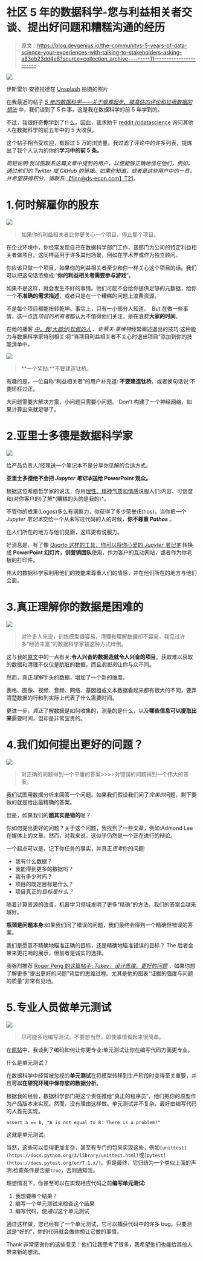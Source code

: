 # 社区 5 年的数据科学-您与利益相关者交谈、提出好问题和糟糕沟通的经历

> 原文：<https://blog.devgenius.io/the-communitys-5-years-of-data-science-your-experiences-with-talking-to-stakeholders-asking-a83eb23dd4e8?source=collection_archive---------11----------------------->

![](img/01c1ea846e0dfa702f163c7ca0cd229b.png)

伊斯雷尔·安德拉德在 [Unsplash](https://unsplash.com?utm_source=medium&utm_medium=referral) 拍摄的照片

在我最近的帖子 [*5 年的数据科学——关于艰难起步、被高估的评论和垃圾数据的想法*](https://www.ds-econ.com/5-years-of-data-science/) 中，我们谈到了 5 件事，这是我在数据科学的前 5 年学到的。

不过，我很好奇**你**学到了什么。因此，我求助于 [reddit /r/datascience](https://www.reddit.com/r/datascience/comments/vyv3rk/5_years_of_data_science_what_were_your_5_most/) 询问其他人在数据科学的前五年中的 5 大收获。

这个帖子相当受欢迎，有超过 5 万的浏览量。我过滤了评论中的许多列表，提炼出了我个人认为的你的**学习中的前 5 条。**

*简短说明:我试图联系这篇文章中提到的用户，以便能够正确地信任他们，例如，通过他们的 Twitter 或 GitHub 的链接。如果你知道，或者是这些用户中的一员，并希望获得积分，请联系:*[【finn@ds-econ.com】T21](mailto:finn@ds-econ.com)*。*

# 1.何时解雇你的股东

![](img/e8840aa0bb9423fb32f194e19f996306.png)

> 如果你的利益相关者比你更关心一个项目，停止那个项目。

在企业环境中，你经常发现自己在数据科学部门工作，该部门为公司的特定利益相关者做项目。这同样适用于许多其他场景，例如在学术界或作为独立顾问。

你应该只做一个项目，如果你的利益相关者至少和你一样关心这个项目的话。我们可以把这句话浓缩成:“**你的利益相关者需要参与游戏**”。

如果不是这样，就会发生不好的事情。他们可能不会给你提供足够的元数据，给你一个**不准确的需求描述**，或者只是在一个糟糕的问题上浪费资源。

不是每个项目都能扭转乾坤。事实上，只有一小部分人知道。‌
‌‌
‌But 在做一些事情，这一点连*项目的所有者*都认为不值得他们关注，是在浪费**大家的时间**。

在他的播客 [*中，我(大部分)钦佩的人*](https://freakonomics.com/series/people-i-mostly-admire/) 、*史蒂夫·莱维特*经常阐述退出的技巧:这种能力与数据科学家特别相关:将“当项目利益相关者不关心时退出项目”添加到你的技能清单中。

![](img/c5a4f3548d9d367d4d6cb7987e2d1704.png)

> **一个奖励:**不要建造钛桥。

有趣的是，一位自称“利益相关者”的用户补充道:‌
‌**不要建造钛桥**。或者换句话说:不要矫枉过正。

大问题需要大解决方案，小问题只需要小问题。‌
‌Don't 构建了一个神经网络，如果计算出来就足够了。

# 2.亚里士多德是数据科学家

![](img/742a3ff941cc38e4c44a28c8a1a92c11.png)

给产品负责人/经理送一个笔记本不是分享你见解的合适方式。

**亚里士多德绝不会把 *Jupyter 笔记本*送给 PowerPoint 观众。** ‌

根据这位希腊哲学家的说法，你用[理性、精神气质和情感](https://www.lsu.edu/hss/english/files/university_writing_files/item35402.pdf)说服人们:内容、可信度和(对你客户的)了解*(糟糕的头韵是我的)*。

不管你的成果(Logos)多么有洞察力，你获得了多少荣誉(Ethos)，当你把一个 *Jupyter 笔记本*交给一个从未写过代码的人的时候，**你不尊重 *Pathos*** 。

在人们所在的地方与他们见面，这样更有说服力。

好消息是，有了像 [*Quarto* 这样的工具，你可以将你心爱的 *Jupyter 笔记本*](https://www.ds-econ.com/quarto/) 转换成 **PowerPoint 幻灯片，供营销团队**使用，作为客户的互动网站，或者作为你老板的打印件。

伟大的数据科学家利用他们的技能来尊重人们的情感，并在他们所在的地方与他们会面。

# 3.真正理解你的数据是困难的

![](img/ed5f3b05d7f44e3ee856c1e2e6adc505.png)

> 对许多人来说，训练模型很容易，清理和理解数据却不容易，我见过许多“经验丰富”的数据科学家被这种方式绊倒。

这与我的[原文](https://www.ds-econ.com/5-years-of-data-science/)中的一点有关:**令人兴奋的数据造就令人兴奋的项目**。获取难以获取的数据和清理不仅仅是肮脏的数据，而且*肮脏的*让你与众不同。

然而，真正*理解*手头的数据，增加了一个新的维度。

表格、图像、视频、音频、网络、基因组或文本数据看起来都有很大的不同，要弄清楚数据的行和列实际上代表了什么需要时间。

更进一步，*真正*了解数据是如何收集的，测量的是什么，以及**哪些信息可以提取出来**需要时间，但却是非常宝贵的。

# 4.我们如何提出更好的问题？

![](img/be08dc3092d63f8d73407c5e5c2db933.png)

> 对正确的问题得到一个平庸的答案>>>>对错误的问题得到一个伟大的答案。

我们试图用数据分析来回答一个问题。如果我们假设我们问了*完美的*问题，剩下要做的就是给出最精确的答案。

但是，如果我们的**题其实是错的**呢？

你如何提出更好的问题？关于这个问题，我找到了一些文章，例如:Admond Lee 在媒体上的文章。然而，对我来说，这似乎仍然是一个正在进行的辩论。

一个起点可以是，记下你任务的事实，并真正*思考*你的问题:

*   我有什么数据？
*   我能得到更多的数据吗？
*   我有多少时间？
*   项目的既定目标是什么？
*   项目真正的*目标是什么？*

随着计算资源的改善，机器学习领域发明了更多“精确”的方法，我们的答案会越来越好。

**瓶颈是问题本身**:如果我们问了错误的问题，我们最终会得到一个精确但错误的答案。

我们是愿意不精确地瞄准正确的目标，还是精确地瞄准错误的目标？‌
‌The 后者会带来更花哨的展示，但前者是诚实的选择。

我强烈推荐 [Roger Peng 的这篇帖子: *Tukey，设计思维，更好的问题*](https://simplystatistics.org/posts/2019-04-17-tukey-design-thinking-and-better-questions/) ，如果你想了解更多“提出更好的问题”背后的思维过程。尤其是他的图表“证据的强度与问题的质量”非常有见地。

# 5.专业人员做单元测试

![](img/ac5cf1a6335d6de46dd5a2a268f2931d.png)

> 尽可能多地编写测试。不要想当然，即使事情看起来很简单。

在[原帖](https://www.ds-econ.com/5-years-of-data-science/)中，我谈到了编码如何让你更专业:单元测试让你在编写代码方面更专业。

什么是单元测试？

在数据科学中经常被忽视的**单元测试**在将模型转移到生产阶段时变得至关重要，并且**可以在研究环境中保存您的数据分析**。

根据我的经验，数据科学部门把这个责任推给“真正的程序员”，他们把你的原型作为产品版本来实现。然而，没有理由这样做。单元测试并不复杂，最好由编写代码的人首先实现。

```
assert a == b, "A is not equal to B: There is a problem!"
```

这就是单元测试。

当然，这些可以变得更加复杂，甚至有专门的包来实现这些，例如`[unittest](https://docs.python.org/3/library/unittest.html)`或`[pytest](https://docs.pytest.org/en/7.1.x/)`。但是最终，它归结为一个类似上面的声明:检查条件是否是`true`，否则通知我。

理想情况下，你甚至可以在实现相应代码之前**编写单元测试:**

1.  我想要哪个结果？
2.  编写一个单元测试来检查这个结果
3.  编写代码，使*通过*这个单元测试

通过这样做，您已经有了一个单元测试，它可以捕获代码中的许多 bug。只要测试是“好的”，你的代码就会做你想让它做的事情。

‌Thank 非常感谢你的这些意见！他们让我思考了很多，我希望他们也能给其他人带来新的想法。